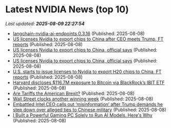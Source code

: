 # Latest NVIDIA News (top 10)
_Last updated: **2025-08-09 22:27:54**_

- [langchain-nvidia-ai-endpoints 0.3.16](https://pypi.org/project/langchain-nvidia-ai-endpoints/0.3.16/) (Published: 2025-08-08)
- [US licenses Nvidia to export chips to China after CEO meets Trump, FT reports](https://consent.yahoo.com/v2/collectConsent?sessionId=1_cc-session_01f109c4-0227-4e68-a017-c18528c4f60b) (Published: 2025-08-08)
- [US licenses Nvidia to export chips to China, official says](https://consent.yahoo.com/v2/collectConsent?sessionId=1_cc-session_1d07d56c-dce3-4cd9-8bfd-4979b3eb6d8f) (Published: 2025-08-08)
- [US licenses Nvidia to export chips to China, official says](https://finance.yahoo.com/news/us-licenses-nvidia-export-chips-221538938.html) (Published: 2025-08-08)
- [U.S. starts to issue licenses to Nvidia to export H20 chips to China, FT reports](https://thefly.com/permalinks/entry.php/id4180270/NVDA-US-starts-to-issue-licenses-to-Nvidia-to-export-H-chips-to-China-FT-reports) (Published: 2025-08-08)
- [Harvard discloses $116.7M exposure to Bitcoin via BlackRock’s IBIT ETF](https://cryptoslate.com/harvard-discloses-116-7m-exposure-to-bitcoin-via-blackrocks-ibit-etf/) (Published: 2025-08-08)
- [Are Tariffs the American Brexit?](http://foreignpolicy.com/2025/08/08/trump-united-states-trade-tariff-brexit-britain/) (Published: 2025-08-08)
- [Wall Street clocks another winning week](https://www.pressdemocrat.com/article/news/wall-street/) (Published: 2025-08-08)
- [Embattled Intel CEO calls out ‘misinformation’ after Trump demands he step down over alleged ties to Chinese military](https://nypost.com/2025/08/08/business/intel-ceo-lip-bu-tan-calls-out-misinformation-after-trump-demands-he-step-down-on-reported-ties-to-chinese-military/) (Published: 2025-08-08)
- [I Built a Powerful Gaming PC Solely to Run AI Models. Here's Why](https://www.cnet.com/tech/services-and-software/i-built-a-powerful-gaming-pc-solely-to-run-ai-models-heres-why/) (Published: 2025-08-08)
